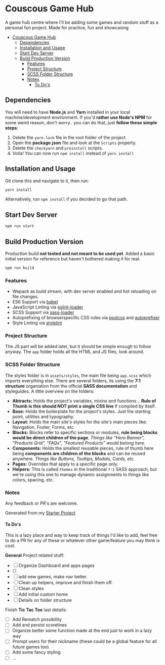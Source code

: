# Couscous Game Hub

A game hub centre where I'll be adding some games and random stuff as a personal fun project. Made for practice, fun and showcasing

- [Couscous Game Hub](#couscous-game-hub)
  - [Dependencies](#dependencies)
  - [Installation and Usage](#installation-and-usage)
  - [Start Dev Server](#start-dev-server)
  - [Build Production Version](#build-production-version)
    - [Features](#features)
    - [Project Structure](#project-structure)
    - [SCSS Folder Structure](#scss-folder-structure)
    - [Notes](#notes)
      - [To Do's](#to-dos)

## Dependencies

You will need to have **Node.js** and **Yarn** installed in your local machine/development environment.
If you'd **rather use Node's NPM** for some weird reason, don't worry.. you can do that, just **follow these simple steps**:

1. Delete the `yarn.lock` file in the root folder of the project.
2. Open the **package.json** file and look at the `Scripts` property.
3. Delete the `checkyarn` and `preinstall` scripts.
4. Voila! You can now run `npm install` instead of `yarn install`

## Installation and Usage

Git clone this and navigate to it, then run:

```bash
yarn install
```

Alternatively, run `npm install` if you decided to go that path.

## Start Dev Server

```bash
npm run start
```

## Build Production Version

Production build **not tested and not meant to be used yet**. Added a basic initial version for reference but haven't bothered making it for real.

```bash
npm run build
```

### Features

- Wepack as build stream, with dev server enabled and hot reloading on file changes.
- ES6 Support via [babel](https://babeljs.io/)
- JavaScript Linting via [eslint-loader](https://github.com/MoOx/eslint-loader)
- SCSS Support via [sass-loader](https://github.com/jtangelder/sass-loader)
- Autoprefixing of browserspecific CSS rules via [postcss](https://postcss.org/) and [autoprefixer](https://github.com/postcss/autoprefixer)
- Style Linting via [stylelint](https://stylelint.io/)

### Project Structure

The JS part will be added later, but it should be simple enough to follow anyway. The `app` folder holds all the HTML and JS files, look around.

### SCSS Folder Structure

The styles folder is in `assets/styles`, the main file being `app.scss` which imports everything else. There are several folders, its using the **7:1 structure** organiation from the official **SASS documentation** and styleguides. A little overview on the folders:

- **Abtracts:** Holds the project's variables, mixins and functions... **Rule of Thumb is this should NOT print a single CSS line** if compiled by itself.
- **Base:** Holds the boilerplate for the project's styles. Just the starting point, utilities and typography.
- **Layout:** Holds the main site's styles for the site's main pieces like: Navigation, Footer, Forms, etc.
- **Blocks:** Blocks refer to specific sections or modules, **rule being blocks would be direct children of the page**. _Things like "Hero Banner", "Products Grid", "FAQs", "Featured Products" would belong here._
- **Components:** Holds the smallest reusable pieces, rule of thumb here being **components are children of the blocks** and can be reused anywhere. _Things like Buttons, Tooltips, Modals, Cards, etc._
- **Pages:** Overrides that apply to a specific page only.
- **Helpers:** This is called `themes` in the traditional `7:1` SASS approach, but we're using this one to manage dynamic assignments to things like colors, spacing, etc.

### Notes

Any feedback or PR's are welcome.

Generated from my [Starter Project](https://github.com/CatinhoCR/fe-webpack-starter)

#### To Do's

This is a lazy place and way to keep track of things I'd like to add, feel free to do a PR for any of these or whatever other game/feature you may think is cool.

**General** Project related stuff:

- [ ] Organize Dashboard and apps pages
- [ ]
- [ ] add new games, make nav better.
- [ ] Clean up helpers, improve and finish them off.
- [ ] Clean styles
- [ ] Add initial custom home
- [ ] Details on folder structure

Finish **Tic Tac Toe** last details:

- [ ] Add Rematch possibility
- [ ] Add and persist scorelines
- [ ] Organize better some function made at the end just to work in a lazy way
- [ ] Prompt users for their nickname (these could be a global feature for all future games too)
- [ ] Add some fancy styling
- [ ] ...
